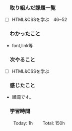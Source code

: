 ### 　取り組んだ課題一覧
- [ ] HTML&CSSを学ぶ　46~52
### 　わかったこと
* font,link等
### 　次やること
- [ ] HTML&CSSを学ぶ
### 　感じたこと
* 順調です。
### 　学習時間
　　Today: 1h
　　Total: 150h
